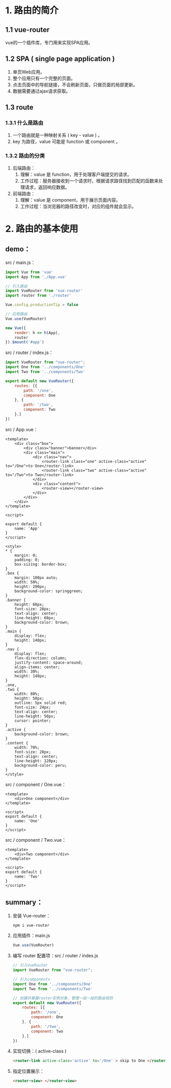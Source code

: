 # 1. 路由的简介

## 1.1 vue-router

vue的一个插件库，专门用来实现SPA应用。

## 1.2 SPA ( single page application )

1. 单页Web应用。
2. 整个应用只有一个完整的页面。
3. 点击页面中的导航链接，不会刷新页面，只做页面的局部更新。
4. 数据需要通过ajax请求获取。

## 1.3 route

### 1.3.1 什么是路由

1. 一个路由就是一种映射关系 ( key - value ) 。
2. key 为路径，value 可能是 function 或 component 。

### 1.3.2 路由的分类

1. 后端路由：
   1. 理解：value 是 function，用于处理客户端提交的请求。
   2. 工作过程：服务器接收到一个请求时，根据请求路径找到匹配的函数来处理请求，返回响应数据。
2. 前端路由：
   1. 理解：value 是 component，用于展示页面内容。
   2. 工作过程：当浏览器的路径改变时，对应的组件就会显示。



# 2. 路由的基本使用

## demo：

src / main.js：

```javascript
import Vue from 'vue'
import App from './App.vue'

// 引入路由
import VueRouter from 'vue-router'
import router from './router'

Vue.config.productionTip = false

// 应用路由
Vue.use(VueRouter)

new Vue({
    render: h => h(App),
    router
}).$mount('#app')
```

src / router / index.js：

```javascript
import VueRouter from "vue-router";
import One from '../components/One'
import Two from '../components/Two'

export default new VueRouter({
    routes: [{
        path: '/one',
        component: One
    }, {
        path: '/two',
        component: Two
    },]
})
```

src / App.vue：

```vue
<template>
    <div class="box">
        <div class="banner">banner</div>
        <div class="main">
            <div class="nav">
                <router-link class="one" active-class="active" to="/One">to One</router-link>
                <router-link class="two" active-class="active" to="/Two">to Two</router-link>
            </div>
            <div class="content">
                <router-view></router-view>
            </div>
        </div>
    </div>
</template>

<script>

export default {
    name: 'App'
}
</script>

<style>
* {
    margin: 0;
    padding: 0;
    box-sizing: border-box;
}
.box {
    margin: 100px auto;
    width: 50%;
    height: 200px;
    background-color: springgreen;
}
.banner {
    height: 60px;
    font-size: 28px;
    text-align: center;
    line-height: 60px;
    background-color: brown;
}
.main {
    display: flex;
    height: 140px;
}
.nav {
    display: flex;
    flex-direction: column;
    justify-content: space-around;
    align-items: center;
    width: 30%;
    height: 140px;
}
.one,
.two {
    width: 80%;
    height: 50px;
    outline: 5px solid red;
    font-size: 24px;
    text-align: center;
    line-height: 50px;
    cursor: pointer;
}
.active {
    background-color: brown;
}
.content {
    width: 70%;
    font-size: 28px;
    text-align: center;
    line-height: 120px;
    background-color: peru;
}
</style>
```

src / component / One.vue：

```vue
<template>
    <div>One component</div>
</template>

<script>
export default {
    name: 'One'
}
</script>
```

src / component / Two.vue：

```vue
<template>
    <div>Two component</div>
</template>

<script>
export default {
    name: 'Two'
}
</script>
```

## summary：

1. 安装 Vue-router：

   ```bash
   npm i vue-router
   ```

2. 应用插件：main.js

   ```javascript
   Vue.use(VueRouter)
   ```

3. 编写 router 配置项：src / router / index.js

   ```javascript
   // 引入VueRouter
   import VueRouter from "vue-router";
   
   // 引入components
   import One from '../components/One'
   import Two from '../components/Two'
   
   // 创建并暴露router实例对象，管理一组一组的路由规则
   export default new VueRouter({
       routes: [{
           path: '/one',
           component: One
       }, {
           path: '/two',
           component: Two
       },]
   })
   ```

4. 实现切换：( active-class )

   ```html
   <router-link active-class='active' to='/One' > skip to One </router-link>
   ```

5. 指定位置展示：

   ```html
   <router-view> </router-view>
   ```

   